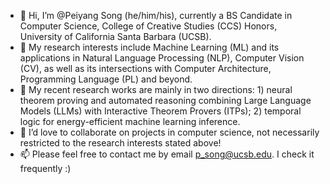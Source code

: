 - 👋 Hi, I’m @Peiyang Song (he/him/his), currently a BS Candidate in Computer Science, College of Creative Studies (CCS) Honors, University of California Santa Barbara (UCSB).
- 👀 My research interests include Machine Learning (ML) and its applications in Natural Language Processing (NLP), Computer Vision (CV), as well as its intersections with Computer Architecture, Programming Language (PL) and beyond.
- 🌱 My recent research works are mainly in two directions: 1) neural theorem proving and automated reasoning combining Large Language Models (LLMs) with Interactive Theorem Provers (ITPs); 2) temporal logic for energy-efficient machine learning inference.
- 💞️ I’d love to collaborate on projects in computer science, not necessarily restricted to the research interests stated above! 
- 📫 Please feel free to contact me by email p_song@ucsb.edu. I check it frequently :)

<!---
Peiyang-Song/Peiyang-Song is a ✨ special ✨ repository because its `README.md` (this file) appears on your GitHub profile.
You can click the Preview link to take a look at your changes.
--->
